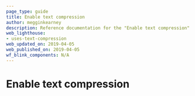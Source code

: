 ```yaml
---
page_type: guide
title: Enable text compression
author: megginkearney
description: Reference documentation for the "Enable text compression" Lighthouse audit.
web_lighthouse:
- uses-text-compression
web_updated_on: 2019-04-05
web_published_on: 2019-04-05
wf_blink_components: N/A
---
```


# Enable text compression